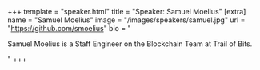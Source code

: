 +++
template = "speaker.html"
title = "Speaker: Samuel Moelius"
[extra]
  name = "Samuel Moelius"
  image = "/images/speakers/samuel.jpg"
  url = "https://github.com/smoelius"
  bio = "<p>Samuel Moelius is a Staff Engineer on the Blockchain Team at Trail of Bits.</p>"
+++
